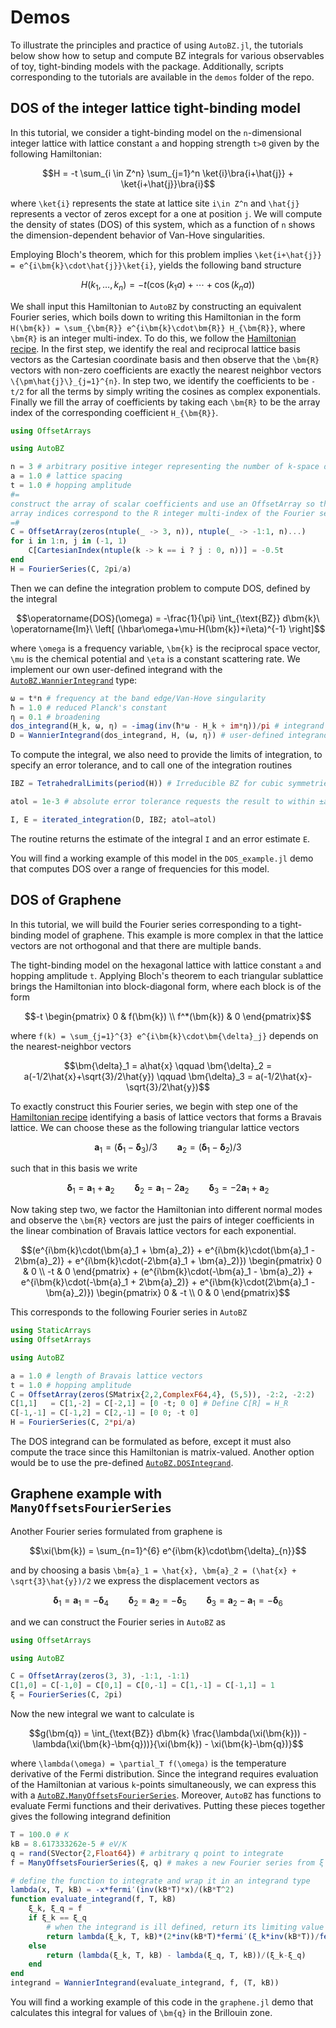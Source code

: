 # Demos

To illustrate the principles and practice of using `AutoBZ.jl`, the tutorials
below show how to setup and compute BZ integrals for various observables of toy,
tight-binding models with the package. Additionally, scripts corresponding to
the tutorials are available in the `demos` folder of the repo.

## DOS of the integer lattice tight-binding model

In this tutorial, we consider a tight-binding model on the ``n``-dimensional
integer lattice with lattice constant ``a`` and hopping strength ``t>0`` given
by the following Hamiltonian:
```math
H = -t \sum_{i \in Z^n} \sum_{j=1}^n \ket{i}\bra{i+\hat{j}} + \ket{i+\hat{j}}\bra{i}
```
where ``\ket{i}`` represents the state at lattice site ``i\in Z^n`` and
``\hat{j}`` represents a vector of zeros except for a one at position ``j``.
We will compute the density of states (DOS) of this system, which as a function
of ``n`` shows the dimension-dependent behavior of Van-Hove singularities.

Employing Bloch's theorem, which for this problem implies ``\ket{i+\hat{j}} =
e^{i\bm{k}\cdot\hat{j}}\ket{i}``, yields the following band structure
```math
H(k_1, \ldots, k_n) = -t(\cos(k_1 a) + \cdots + \cos(k_n a))
```
We shall input this Hamiltonian to `AutoBZ` by constructing an equivalent
Fourier series, which boils down to writing this Hamiltonian in the form
``H(\bm{k}) = \sum_{\bm{R}} e^{i\bm{k}\cdot\bm{R}} H_{\bm{R}}``, where
``\bm{R}`` is an integer multi-index. To do this, we follow the [Hamiltonian
recipe](@ref). In the first step, we identify the real and reciprocal lattice
basis vectors as the Cartesian coordinate basis and then observe that the
``\bm{R}`` vectors with non-zero coefficients are exactly the nearest neighbor
vectors ``\{\pm\hat{j}\}_{j=1}^{n}``. In step two, we identify the coefficients
to be ``-t/2`` for all the terms by simply writing the cosines as complex
exponentials. Finally we fill the array of coefficients by taking each
``\bm{R}`` to be the array index of the corresponding coefficient ``H_{\bm{R}}``.
```julia
using OffsetArrays

using AutoBZ

n = 3 # arbitrary positive integer representing the number of k-space dimensions
a = 1.0 # lattice spacing
t = 1.0 # hopping amplitude
#=
construct the array of scalar coefficients and use an OffsetArray so that the
array indices correspond to the R integer multi-index of the Fourier series
=#
C = OffsetArray(zeros(ntuple(_ -> 3, n)), ntuple(_ -> -1:1, n)...)
for i in 1:n, j in (-1, 1)
    C[CartesianIndex(ntuple(k -> k == i ? j : 0, n))] = -0.5t
end
H = FourierSeries(C, 2pi/a)
```
Then we can define the integration problem to compute DOS, defined by the
integral
```math
\operatorname{DOS}(\omega) = -\frac{1}{\pi} \int_{\text{BZ}} d\bm{k}\ \operatorname{Im}\ \left[ (\hbar\omega+\mu-H(\bm{k})+i\eta)^{-1} \right]
```
where ``\omega`` is a frequency variable, ``\bm{k}`` is the reciprocal space
vector, ``\mu`` is the chemical potential and ``\eta`` is a constant scattering
rate. We implement our own user-defined integrand with the
[`AutoBZ.WannierIntegrand`](@ref) type:
```julia
ω = t*n # frequency at the band edge/Van-Hove singularity
ħ = 1.0 # reduced Planck's constant
η = 0.1 # broadening
dos_integrand(H_k, ω, η) = -imag(inv(ħ*ω - H_k + im*η))/pi # integrand evaluator
D = WannierIntegrand(dos_integrand, H, (ω, η)) # user-defined integrand
```
To compute the integral, we also need to provide the limits of integration, to
specify an error tolerance, and to call one of the integration routines
```julia
IBZ = TetrahedralLimits(period(H)) # Irreducible BZ for cubic symmetries is tetrahedron

atol = 1e-3 # absolute error tolerance requests the result to within ±atol

I, E = iterated_integration(D, IBZ; atol=atol)
```
The routine returns the estimate of the integral `I` and an error estimate `E`.

You will find a working example of this model in the `DOS_example.jl` demo that
computes DOS over a range of frequencies for this model.

## DOS of Graphene

In this tutorial, we will build the Fourier series corresponding to a
tight-binding model of graphene. This example is more complex in that the
lattice vectors are not orthogonal and that there are multiple bands.

The tight-binding model on the hexagonal lattice with lattice constant ``a`` and
hopping amplitude ``t``. Applying Bloch's theorem to each triangular sublattice
brings the Hamiltonian into block-diagonal form, where each block is of the form
```math
-t
\begin{pmatrix}
0 & f(\bm{k})
\\ f^*(\bm{k}) & 0
\end{pmatrix}
```
where ``f(k) = \sum_{j=1}^{3} e^{i\bm{k}\cdot\bm{\delta}_j}``
depends on the nearest-neighbor vectors
```math
\bm{\delta}_1 = a\hat{x}
\qquad
\bm{\delta}_2 = a(-1/2\hat{x}+\sqrt{3}/2\hat{y})
\qquad
\bm{\delta}_3 = a(-1/2\hat{x}-\sqrt{3}/2\hat{y})
```
To exactly construct this Fourier series, we begin with step one of the
[Hamiltonian recipe](@ref) identifying a basis of lattice vectors that forms a
Bravais lattice. We can choose these as the following triangular lattice vectors
```math
\bm{a}_1 = (\bm{\delta}_1 - \bm{\delta}_3)/3
\qquad
\bm{a}_2 = (\bm{\delta}_1 - \bm{\delta}_2)/3
```
such that in this basis we write
```math
\bm{\delta}_1 = \bm{a}_1 + \bm{a}_2
\qquad
\bm{\delta}_2 = \bm{a}_1 - 2\bm{a}_2
\qquad
\bm{\delta}_3 = -2\bm{a}_1 + \bm{a}_2
```
Now taking step two, we factor the Hamiltonian into different normal modes and
observe the ``\bm{R}`` vectors are just the pairs of integer coefficients in the
linear combination of Bravais lattice vectors for each exponential.
```math
(e^{i\bm{k}\cdot(\bm{a}_1 + \bm{a}_2)} + e^{i\bm{k}\cdot(\bm{a}_1 - 2\bm{a}_2)} + e^{i\bm{k}\cdot(-2\bm{a}_1 + \bm{a}_2)})
\begin{pmatrix}
0 & 0
\\ -t & 0
\end{pmatrix}
+ (e^{i\bm{k}\cdot(-\bm{a}_1 - \bm{a}_2)} + e^{i\bm{k}\cdot(-\bm{a}_1 + 2\bm{a}_2)} + e^{i\bm{k}\cdot(2\bm{a}_1 - \bm{a}_2)})
\begin{pmatrix}
0 & -t
\\ 0 & 0
\end{pmatrix}
```
This corresponds to the following Fourier series in `AutoBZ`
```julia
using StaticArrays
using OffsetArrays

using AutoBZ

a = 1.0 # length of Bravais lattice vectors
t = 1.0 # hopping amplitude
C = OffsetArray(zeros(SMatrix{2,2,ComplexF64,4}, (5,5)), -2:2, -2:2)
C[1,1]   = C[1,-2] = C[-2,1] = [0 -t; 0 0] # Define C[R] = H_R
C[-1,-1] = C[-1,2] = C[2,-1] = [0 0; -t 0]
H = FourierSeries(C, 2*pi/a)
```
The DOS integrand can be formulated as before, except it must also compute the
trace since this Hamiltonian is matrix-valued. Another option would be to use
the pre-defined [`AutoBZ.DOSIntegrand`](@ref).

## Graphene example with `ManyOffsetsFourierSeries`

Another Fourier series formulated from graphene is 
```math
\xi(\bm{k}) = \sum_{n=1}^{6} e^{i\bm{k}\cdot\bm{\delta}_{n}}
```
and by choosing a basis ``\bm{a}_1 = \hat{x}, \bm{a}_2 = (\hat{x} +
\sqrt{3}\hat{y})/2`` we express the displacement vectors as
```math
\bm{\delta}_1 = \bm{a}_1 = -\bm{\delta}_4
\qquad
\bm{\delta}_2 = \bm{a}_2 = -\bm{\delta}_5
\qquad
\bm{\delta}_3 = \bm{a}_2 - \bm{a}_1 = -\bm{\delta}_6
```
and we can construct the Fourier series in `AutoBZ` as
```julia
using OffsetArrays

using AutoBZ

C = OffsetArray(zeros(3, 3), -1:1, -1:1)
C[1,0] = C[-1,0] = C[0,1] = C[0,-1] = C[1,-1] = C[-1,1] = 1
ξ = FourierSeries(C, 2pi)
```
Now the new integral we want to calculate is
```math
g(\bm{q}) = \int_{\text{BZ}} d\bm{k} \frac{\lambda(\xi(\bm{k})) - \lambda(\xi(\bm{k}-\bm{q}))}{\xi(\bm{k}) - \xi(\bm{k}-\bm{q})}
```
where ``\lambda(\omega) = \partial_T f(\omega)`` is the temperature derivative
of the Fermi distribution. Since the integrand requires evaluation of the
Hamiltonian at various ``k``-points simultaneously, we can express this with a
[`AutoBZ.ManyOffsetsFourierSeries`](@ref). Moreover,
`AutoBZ` has functions to evaluate Fermi functions and their
derivatives. Putting these pieces together gives the following integrand definition
```julia
T = 100.0 # K
kB = 8.617333262e-5 # eV/K
q = rand(SVector{2,Float64}) # arbitrary q point to integrate
f = ManyOffsetsFourierSeries(ξ, q) # makes a new Fourier series from ξ offset by q

# define the function to integrate and wrap it in an integrand type
lambda(x, T, kB) = -x*fermi′(inv(kB*T)*x)/(kB*T^2)
function evaluate_integrand(f, T, kB)
    ξ_k, ξ_q = f
    if ξ_k == ξ_q
        # when the integrand is ill defined, return its limiting value ∂λ/∂ξ
        return lambda(ξ_k, T, kB)*(2*inv(kB*T)*fermi′(ξ_k*inv(kB*T))/fermi(ξ_k, inv(kB*T)) - inv(ξ_k) - inv(kB*T))
    else
        return (lambda(ξ_k, T, kB) - lambda(ξ_q, T, kB))/(ξ_k-ξ_q)
    end
end
integrand = WannierIntegrand(evaluate_integrand, f, (T, kB))
```
You will find a working example of this code in the `graphene.jl` demo that
calculates this integral for values of ``\bm{q}`` in the Brillouin zone.